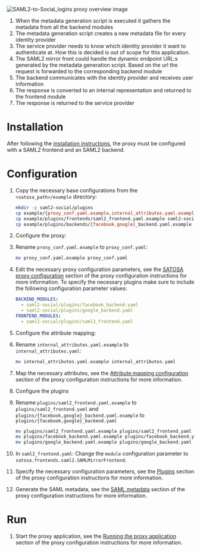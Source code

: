 ![](images/saml2-to-social_login.png "SAML2-to-Social_logins proxy overview image")

1. When the metadata generation script is executed it gathers the metadata from all the backend modules
1. The metadata generation script creates a new metadata file for every identity provider
1. The service provider needs to know which identity provider it want to authenticate at. How this is decided is out of scope for this application.
1. The SAML2 mirror front could handle the dynamic endpoint URL:s generated by the metadata generation script. Based on the url the request is forwarded to the corresponding backend module
1. The backend communicates with the identity provider and receives user information
1. The response is converted to an internal representation and returned to the frontend module
1. The response is returned to the service provider

# Installation
After following the [installation instructions](README.md#installation), the proxy must
be configured with a SAML2 frontend and an SAML2 backend.


# Configuration

1. Copy the necessary base configurations from the `<satosa_path>/example` directory:
   ```bash
   mkdir -p saml2-social/plugins
   cp example/{proxy_conf.yaml.example,internal_attributes.yaml.example} saml2-social/
   cp example/plugins/frontends/saml2_frontend.yaml.example saml2-social/plugins/
   cp example/plugins/backends/{facebook,google}_backend.yaml.example saml2-social/plugins/
   ```

1. Configure the proxy:
  1. Rename `proxy_conf.yaml.example` to `proxy_conf.yaml`:
     ```bash
     mv proxy_conf.yaml.example proxy_conf.yaml
     ```

  1. Edit the necessary proxy configuration parameters, see the [SATOSA proxy
     configuration](README.md#proxy_conf) section of the proxy configuration instructions
     for more information.
     To specify the necessary plugins make sure to include the following
     configuration parameter values:
     ```yaml
     BACKEND_MODULES:
       - saml2-social/plugins/facebook_backend.yaml
       - saml2-social/plugins/google_backend.yaml
     FRONTEND_MODULES:
       - saml2-social/plugins/saml2_frontend.yaml
     ```

1. Configure the attribute mapping:
  1. Rename `internal_attributes.yaml.example` to `internal_attributes.yaml`:
     ```bash
     mv internal_attributes.yaml.example internal_attributes.yaml
     ```

  1. Map the necessary attributes, see the [Attribute mapping configuration](README.md#attr_map)
     section of the proxy configuration instructions for more
     information.

1. Configure the plugins
  1. Rename `plugins/saml2_frontend.yaml.example` to `plugins/saml2_frontend.yaml`
     and `plugins/{facebook,google}_backend.yaml.example` to `plugins/{facebook,google}_backend.yaml`
     ```bash
     mv plugins/saml2_frontend.yaml.example plugins/saml2_frontend.yaml
     mv plugins/facebook_backend.yaml.example plugins/facebook_backend.yaml
     mv plugins/google_backend.yaml.example plugins/google_backend.yaml
     ```

  1. In `saml2_frontend.yaml`: Change the `module` configuration parameter to `satosa.frontends.saml2.SAMLMirrorFrontend`.
  1. Specify the necessary configuration parameters, see the [Plugins](README.md#plugins) section
     of the proxy configuration instructions for more information.

1. Generate the SAML metadata, see the [SAML metadata](README.md#saml_metadata) section of the
   proxy configuration instructions for more information.

# Run
1. Start the proxy application, see the [Running the proxy application](README.md#run) section of
   the proxy configuration instructions for more information.
